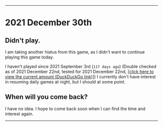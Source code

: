 
***

# 2021 December 30th

## Didn't play.

I am taking another hiatus from this game, as I didn't want to continue playing this game today.

I haven't played since 2021 September 3rd (`117 days ago`) (Double checked as of 2021 December 22nd, tested for 2021 December 22nd, [[click here to view the current amount (DuckDuckGo link)]](https://duckduckgo.com/?q=Days+since+September+3rd+2021&t=ffab&ia=answer)) I currently don't have interest in resuming daily games at night, but I should at some point.

## When will you come back?

I have no idea. I hope to come back soon when I can find the time and interest again.

***
